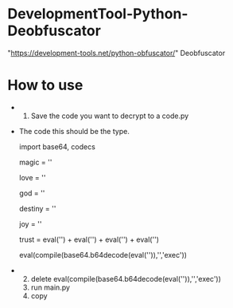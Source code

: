 # DevelopmentTool-Python-Deobfuscator
"https://development-tools.net/python-obfuscator/" Deobfuscator

# How to use
- 1. Save the code you want to decrypt to a code.py

- The code this should be the type.

  import base64, codecs

  magic = ''
  
  love = ''
  
  god = ''
  
  destiny = ''
  
  joy = ''
  
  trust = eval('') + eval('') + eval('') + eval('')
  
  eval(compile(base64.b64decode(eval('')),'<string>','exec'))
  


- 2. delete eval(compile(base64.b64decode(eval('')),'<string>','exec'))
  3. run main.py
  4. copy
